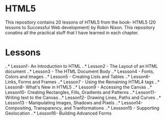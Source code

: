 # HTML5 

This repository contains 20 lessons of HTML5 from the book- HTML5 (20 lessons to Successful Web development) by Robin Nixon. This repository conatins all the practical stuff that I have learned in each chapter.

# Lessons
..* Lesson1-  An Introduction to HTML
..* Lesson2 - The Layout of an HTML document
..* Lesson3 - The HTML Document Body
..* Lessson4 - Fonts, Colors and Images
..* Lesson5 - Creating Lists and Tables
..* Lesson6- Links, Forms and Frames
..* Lesson7 - Using the Remaining HTML4 tags
..* Lesson8- What's New in HTML5
..* Lesson9 - Accessing the Canvas
..* Lesson10- Creating Rectangles, Fills, Gradients and Patterns
..* Lesson11- Writing text to the Canvas
..* Lesson12- Drawing Lines, Paths and Curves
..* Lesson13 - Manipulating Images, Shadows and Pixels
..* Lesson14- Compositing, Transparency, and Tranformations
..* Lessson15 - Supporting Geolocation
..* Lesson16-  Building Advanced Forms

